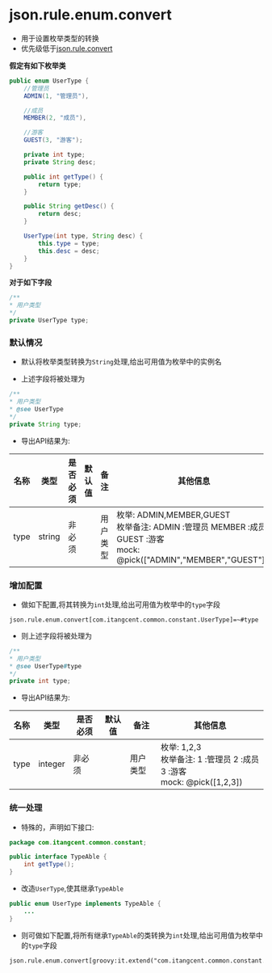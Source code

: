 # json.rule.enum.convert

- 用于设置枚举类型的转换
- 优先级低于[json.rule.convert](json_rule_convert.md)


**假定有如下枚举类** 

```java
public enum UserType {
    //管理员
    ADMIN(1, "管理员"),

    //成员
    MEMBER(2, "成员"),

    //游客
    GUEST(3, "游客");

    private int type;
    private String desc;

    public int getType() {
        return type;
    }

    public String getDesc() {
        return desc;
    }

    UserType(int type, String desc) {
        this.type = type;
        this.desc = desc;
    }
}
```

**对于如下字段**

```java
/**
* 用户类型
*/
private UserType type;
```

### 默认情况

- 默认将枚举类型转换为`String`处理,给出可用值为枚举中的实例名

- 上述字段将被处理为

```java
/**
* 用户类型
* @see UserType
*/
private String type;
```
- 导出API结果为:

| 名称 | 类型 | 是否必须 | 默认值 | 备注 | 其他信息 |
| --- | --- | --- | --- | --- | --- |
| type | string | 非必须 | | 用户类型 | 枚举: ADMIN,MEMBER,GUEST<br>枚举备注: ADMIN :管理员 MEMBER :成员 GUEST :游客<br>mock: @pick(["ADMIN","MEMBER","GUEST"]))

### 增加配置

- 做如下配置,将其转换为`int`处理,给出可用值为枚举中的`type`字段

```properties
json.rule.enum.convert[com.itangcent.common.constant.UserType]=~#type
```

- 则上述字段将被处理为

```java
/**
* 用户类型
* @see UserType#type
*/
private int type;
```

- 导出API结果为:

| 名称 | 类型 | 是否必须 | 默认值 | 备注 | 其他信息 |
| --- | --- | --- | --- | --- | --- |
| type | integer | 非必须 | | 用户类型 | 枚举: 1,2,3<br>枚举备注: 1 :管理员 2 :成员 3 :游客<br>mock: @pick([1,2,3])



### 统一处理

- 特殊的，声明如下接口:

```java
package com.itangcent.common.constant;

public interface TypeAble {
    int getType();
}
```

- 改造`UserType`,使其继承`TypeAble`

```java
public enum UserType implements TypeAble {
    ...
}
```

- 则可做如下配置,将所有继承`TypeAble`的类转换为`int`处理,给出可用值为枚举中的`type`字段

```properties
json.rule.enum.convert[groovy:it.extend("com.itangcent.common.constant.TypeAble")]=~#type
```
